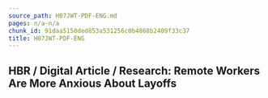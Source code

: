 ```yaml
---
source_path: H07JWT-PDF-ENG.md
pages: n/a-n/a
chunk_id: 91daa5150ded853a531256c0b4868b2409f33c37
title: H07JWT-PDF-ENG
---
```

## HBR / Digital Article / Research: Remote Workers Are More Anxious About Layoffs
